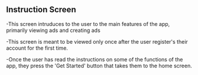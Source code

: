 ## Instruction Screen

-This screen intruduces to the user to the main features of the app, primarily viewing ads and creating ads

-This screen is meant to be viewed only once after the user register's their account for the first time.

-Once the user has read the instructions on some of the functions of the app, they press the 'Get Started' button that takes them to the home screen.
